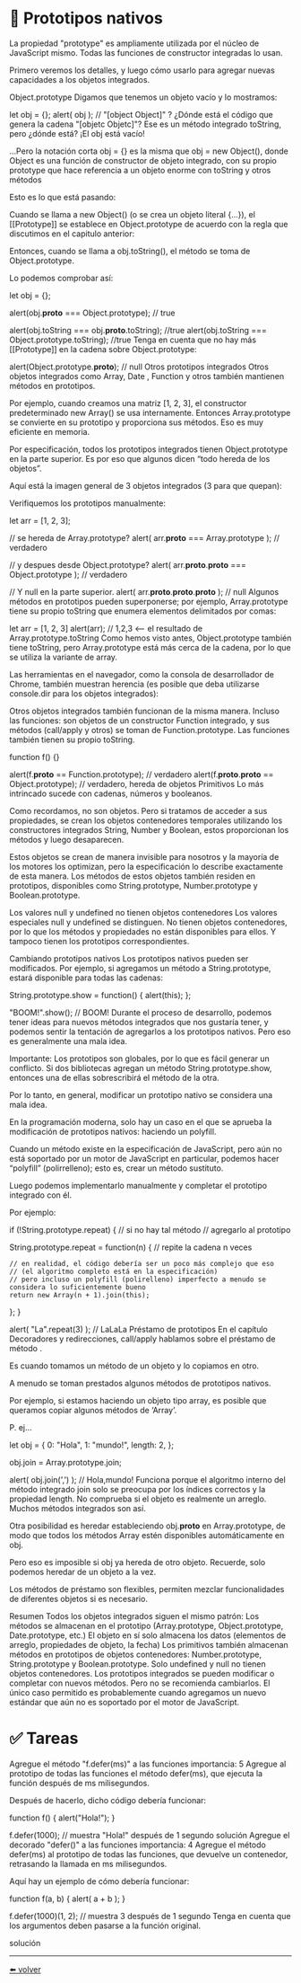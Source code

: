 # 📖 Prototipos nativos

La propiedad "prototype" es ampliamente utilizada por el núcleo de JavaScript mismo. Todas las funciones de constructor integradas lo usan.

Primero veremos los detalles, y luego cómo usarlo para agregar nuevas capacidades a los objetos integrados.

Object.prototype
Digamos que tenemos un objeto vacío y lo mostramos:

let obj = {};
alert( obj ); // "[object Object]" ?
¿Dónde está el código que genera la cadena "[objetc Objetc]"? Ese es un método integrado toString, pero ¿dónde está? ¡El obj está vacío!

…Pero la notación corta obj = {} es la misma que obj = new Object(), donde Object es una función de constructor de objeto integrado, con su propio prototype que hace referencia a un objeto enorme con toString y otros métodos

Esto es lo que está pasando:


Cuando se llama a new Object() (o se crea un objeto literal {...}), el [[Prototype]] se establece en Object.prototype de acuerdo con la regla que discutimos en el capitulo anterior:


Entonces, cuando se llama a obj.toString(), el método se toma de Object.prototype.

Lo podemos comprobar así:

let obj = {};

alert(obj.__proto__ === Object.prototype); // true

alert(obj.toString === obj.__proto__.toString); //true
alert(obj.toString === Object.prototype.toString); //true
Tenga en cuenta que no hay más [[Prototype]] en la cadena sobre Object.prototype:

alert(Object.prototype.__proto__); // null
Otros prototipos integrados
Otros objetos integrados como Array, Date , Function y otros también mantienen métodos en prototipos.

Por ejemplo, cuando creamos una matriz [1, 2, 3], el constructor predeterminado new Array() se usa internamente. Entonces Array.prototype se convierte en su prototipo y proporciona sus métodos. Eso es muy eficiente en memoria.

Por especificación, todos los prototipos integrados tienen Object.prototype en la parte superior. Es por eso que algunos dicen “todo hereda de los objetos”.

Aquí está la imagen general de 3 objetos integrados (3 para que quepan):


Verifiquemos los prototipos manualmente:

let arr = [1, 2, 3];

// se hereda de Array.prototype?
alert( arr.__proto__ === Array.prototype ); // verdadero

// y despues desde Object.prototype?
alert( arr.__proto__.__proto__ === Object.prototype ); // verdadero

// Y null en la parte superior.
alert( arr.__proto__.__proto__.__proto__ ); // null
Algunos métodos en prototipos pueden superponerse; por ejemplo, Array.prototype tiene su propio toString que enumera elementos delimitados por comas:

let arr = [1, 2, 3]
alert(arr); // 1,2,3 <-- el resultado de Array.prototype.toString
Como hemos visto antes, Object.prototype también tiene toString, pero Array.prototype está más cerca de la cadena, por lo que se utiliza la variante de array.


Las herramientas en el navegador, como la consola de desarrollador de Chrome, también muestran herencia (es posible que deba utilizarse console.dir para los objetos integrados):


Otros objetos integrados también funcionan de la misma manera. Incluso las funciones: son objetos de un constructor Function integrado, y sus métodos (call/apply y otros) se toman de Function.prototype. Las funciones también tienen su propio toString.

function f() {}

alert(f.__proto__ == Function.prototype); // verdadero
alert(f.__proto__.__proto__ == Object.prototype); // verdadero, hereda de objetos
Primitivos
Lo más intrincado sucede con cadenas, números y booleanos.

Como recordamos, no son objetos. Pero si tratamos de acceder a sus propiedades, se crean los objetos contenedores temporales utilizando los constructores integrados String, Number y Boolean, estos proporcionan los métodos y luego desaparecen.

Estos objetos se crean de manera invisible para nosotros y la mayoría de los motores los optimizan, pero la especificación lo describe exactamente de esta manera. Los métodos de estos objetos también residen en prototipos, disponibles como String.prototype, Number.prototype y Boolean.prototype.

Los valores null y undefined no tienen objetos contenedores
Los valores especiales null y undefined se distinguen. No tienen objetos contenedores, por lo que los métodos y propiedades no están disponibles para ellos. Y tampoco tienen los prototipos correspondientes.

Cambiando prototipos nativos
Los prototipos nativos pueden ser modificados. Por ejemplo, si agregamos un método a String.prototype, estará disponible para todas las cadenas:

String.prototype.show = function() {
  alert(this);
};

"BOOM!".show(); // BOOM!
Durante el proceso de desarrollo, podemos tener ideas para nuevos métodos integrados que nos gustaría tener, y podemos sentir la tentación de agregarlos a los prototipos nativos. Pero eso es generalmente una mala idea.

Importante:
Los prototipos son globales, por lo que es fácil generar un conflicto. Si dos bibliotecas agregan un método String.prototype.show, entonces una de ellas sobrescribirá el método de la otra.

Por lo tanto, en general, modificar un prototipo nativo se considera una mala idea.

En la programación moderna, solo hay un caso en el que se aprueba la modificación de prototipos nativos: haciendo un polyfill.

Cuando un método existe en la especificación de JavaScript, pero aún no está soportado por un motor de JavaScript en particular, podemos hacer “polyfill” (polirrelleno); esto es, crear un método sustituto.

Luego podemos implementarlo manualmente y completar el prototipo integrado con él.

Por ejemplo:

if (!String.prototype.repeat) { // si no hay tal método
  // agregarlo al prototipo

  String.prototype.repeat = function(n) {
    // repite la cadena n veces

    // en realidad, el código debería ser un poco más complejo que eso
    // (el algoritmo completo está en la especificación)
    // pero incluso un polyfill (polirelleno) imperfecto a menudo se considera lo suficientemente bueno
    return new Array(n + 1).join(this);
  };
}

alert( "La".repeat(3) ); // LaLaLa
Préstamo de prototipos
En el capítulo Decoradores y redirecciones, call/apply hablamos sobre el préstamo de método .

Es cuando tomamos un método de un objeto y lo copiamos en otro.

A menudo se toman prestados algunos métodos de prototipos nativos.

Por ejemplo, si estamos haciendo un objeto tipo array, es posible que queramos copiar algunos métodos de ‘Array’.

P. ej…

let obj = {
  0: "Hola",
  1: "mundo!",
  length: 2,
};

obj.join = Array.prototype.join;

alert( obj.join(',') ); // Hola,mundo!
Funciona porque el algoritmo interno del método integrado join solo se preocupa por los índices correctos y la propiedad length. No comprueba si el objeto es realmente un arreglo. Muchos métodos integrados son así.

Otra posibilidad es heredar estableciendo obj.__proto__ en Array.prototype, de modo que todos los métodos Array estén disponibles automáticamente en obj.

Pero eso es imposible si obj ya hereda de otro objeto. Recuerde, solo podemos heredar de un objeto a la vez.

Los métodos de préstamo son flexibles, permiten mezclar funcionalidades de diferentes objetos si es necesario.

Resumen
Todos los objetos integrados siguen el mismo patrón:
Los métodos se almacenan en el prototipo (Array.prototype, Object.prototype, Date.prototype, etc.)
El objeto en sí solo almacena los datos (elementos de arreglo, propiedades de objeto, la fecha)
Los primitivos también almacenan métodos en prototipos de objetos contenedores: Number.prototype, String.prototype y Boolean.prototype. Solo undefined y null no tienen objetos contenedores.
Los prototipos integrados se pueden modificar o completar con nuevos métodos. Pero no se recomienda cambiarlos. El único caso permitido es probablemente cuando agregamos un nuevo estándar que aún no es soportado por el motor de JavaScript.

# ✅ Tareas

Agregue el método "f.defer(ms)" a las funciones
importancia: 5
Agregue al prototipo de todas las funciones el método defer(ms), que ejecuta la función después de ms milisegundos.

Después de hacerlo, dicho código debería funcionar:

function f() {
  alert("Hola!");
}

f.defer(1000); // muestra "Hola!" después de 1 segundo
solución
Agregue el decorado "defer()" a las funciones
importancia: 4
Agregue el método defer(ms) al prototipo de todas las funciones, que devuelve un contenedor, retrasando la llamada en ms milisegundos.

Aquí hay un ejemplo de cómo debería funcionar:

function f(a, b) {
  alert( a + b );
}

f.defer(1000)(1, 2); // muestra 3 después de 1 segundo
Tenga en cuenta que los argumentos deben pasarse a la función original.

solución

---
[⬅️ volver](https://github.com/VictorHugoAguilar/javascript-interview-questions-explained/blob/main/theory/prototypes/readme.md)
